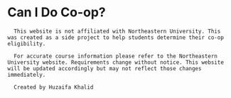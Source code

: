 # Can I Do Co-op?

      This website is not affiliated with Northeastern University. This was created as a side project to help students determine their co-op eligibility.
      
      For accurate course information please refer to the Northeastern University website. Requirements change without notice. This website will be updated accordingly but may not reflect those changes immediately.
      
      Created by Huzaifa Khalid
